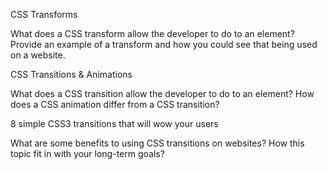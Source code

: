 

CSS Transforms

What does a CSS transform allow the developer to do to an element?
Provide an example of a transform and how you could see that being used on a website.

CSS Transitions & Animations

What does a CSS transition allow the developer to do to an element?
How does a CSS animation differ from a CSS transition?

8 simple CSS3 transitions that will wow your users

What are some benefits to using CSS transitions on websites?
How this topic fit in with your long-term goals?

